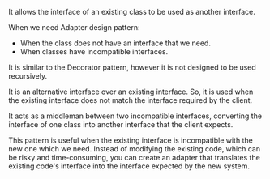 It allows the interface of an existing class to be used as another interface.

When we need Adapter design pattern:
* When the class does not have an interface that we need.
* When classes have incompatible interfaces.

It is similar to the Decorator pattern, however it is not designed to be used recursively.

It is an alternative interface over an existing interface. So, it is used when the existing interface does not match the interface required by the client.

It acts as a middleman between two incompatible interfaces, converting the interface of one class into another interface that the client expects.

This pattern is useful when the existing interface is incompatible with the new one which we need. Instead of modifying the existing code, which can be risky and time-consuming, you can create an adapter that translates the existing code's interface into the interface expected by the new system.

